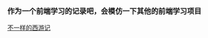 ### 作为一个前端学习的记录吧，会模仿一下其他的前端学习项目
[不一样的西游记](https://zepoch.github.io/webStart/%E4%B8%8D%E4%B8%80%E6%A0%B7%E7%9A%84%E8%A5%BF%E6%B8%B8%E8%AE%B0/index.html)
